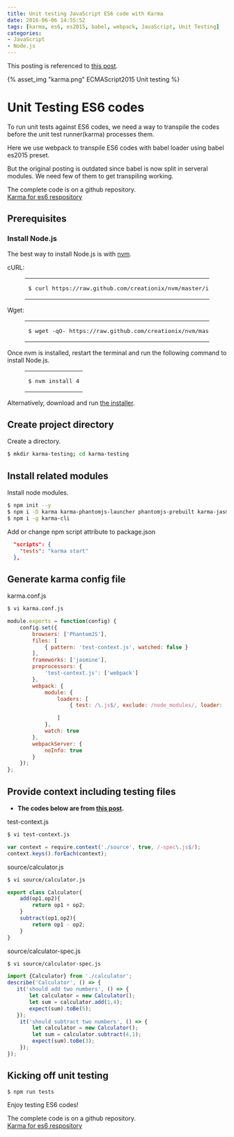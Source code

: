 ```yaml
---
title: Unit testing JavaScript ES6 code with Karma
date: 2016-06-06 14:55:52
tags: [karma, es6, es2015, babel, webpack, JavaScript, Unit Testing]
categories: 
- JavaScript
- Node.js
---
```


This posting is referenced to [this post](http://www.syntaxsuccess.com/viewarticle/writing-jasmine-unit-tests-in-es6).

{% asset_img "karma.png" ECMAScript2015 Unit testing %}

# Unit Testing ES6 codes #

To run unit tests against ES6 codes, we need a way to transpile the codes before the unit test runner(karma) processes them.

Here we use webpack to transpile ES6 codes with babel loader using babel es2015 preset.

But the original posting is outdated since babel is now split in serveral modules. We need few of them to get transpiling working.

The complete code is on a github repository.  
[Karma for es6 respository](https://github.com/zirho/karma-es6-babel-webpack)

## Prerequisites

<h3 id="Install-Node-js" class="article-heading"><a href="#Install-Node-js" class="headerlink" title="Install Node.js"></a>Install Node.js<a class="article-anchor" href="#Install-Node-js" aria-hidden="true"></a></h3><p>The best way to install Node.js is with <a href="https://github.com/creationix/nvm" target="_blank" rel="external">nvm</a>.</p>
<p>cURL:</p>
<figure class="highlight bash"><table><tbody><tr><td class="code"><pre><span class="line">$ curl https://raw.github.com/creationix/nvm/master/install.sh | sh</span><br></pre></td></tr></tbody></table></figure>
<p>Wget:</p>
<figure class="highlight bash"><table><tbody><tr><td class="code"><pre><span class="line">$ wget -qO- https://raw.github.com/creationix/nvm/master/install.sh | sh</span><br></pre></td></tr></tbody></table></figure>
<p>Once nvm is installed, restart the terminal and run the following command to install Node.js.</p>
<figure class="highlight bash"><table><tbody><tr><td class="code"><pre><span class="line">$ nvm install 4</span><br></pre></td></tr></tbody></table></figure>
<p>Alternatively, download and run <a href="http://nodejs.org/" target="_blank" rel="external">the installer</a>.</p>


## Create project directory ##

Create a directory.

```bash
$ mkdir karma-testing; cd karma-testing
```

## Install related modules ##

Install node modules.

```bash
$ npm init --y
$ npm i -D karma karma-phantomjs-launcher phantomjs-prebuilt karma-jasmine jasmine-core babel-core babel-loader babel-preset-es2015 webpack karma-webpack
$ npm i -g karma-cli
```

Add or change npm script attribute to package.json

```json
  "scripts": {
    "tests": "karma start"
  },
```

## Generate karma config file ##

karma.conf.js

```bash
$ vi karma.conf.js
```

```javascript
module.exports = function(config) {
    config.set({
        browsers: ['PhantomJS'],
        files: [
            { pattern: 'test-context.js', watched: false }
        ],
        frameworks: ['jasmine'],
        preprocessors: {
            'test-context.js': ['webpack']
        },
        webpack: {
            module: {
                loaders: [
                    { test: /\.js$/, exclude: /node_modules/, loader: 'babel?presets[]=es2015' }

                ]
            },
            watch: true
        },
        webpackServer: {
            noInfo: true
        }
    });
};
```

## Provide context including testing files ##

* **The codes below are from [this post](http://www.syntaxsuccess.com/viewarticle/writing-jasmine-unit-tests-in-es6).**

test-context.js

```bash
$ vi test-context.js
```

```javascript
var context = require.context('./source', true, /-spec\.js$/);
context.keys().forEach(context);
```

source/calculator.js

```bash
$ vi source/calculator.js
```

```javascript
export class Calculator{
    add(op1,op2){
        return op1 + op2;
    }
    subtract(op1,op2){
        return op1 - op2;
    }
}
```

source/calculator-spec.js

```bash
$ vi source/calculator-spec.js
```
```javascript
import {Calculator} from './calculator';
describe('Calculator', () => {
   it('should add two numbers', () => {
       let calculator = new Calculator();
       let sum = calculator.add(1,4);
       expect(sum).toBe(5);
   });
    it('should subtract two numbers', () => {
        let calculator = new Calculator();
        let sum = calculator.subtract(4,1);
        expect(sum).toBe(3);
    });
});
```

## Kicking off unit testing ##

```bash
$ npm run tests
```

Enjoy testing ES6 codes!

The complete code is on a github repository.  
[Karma for es6 respository](https://github.com/zirho/karma-es6-babel-webpack)

